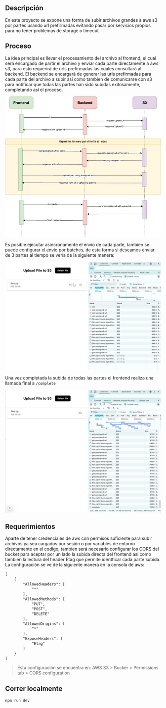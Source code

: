 ## Descripción
En este proyecto se expone una forma de subir archivos grandes a aws s3 por partes usando url prefirmadas evitando pasar por servicios propios para no tener problemas de storage o timeout

## Proceso
La idea principal es llevar el procesamiento del archivo al frontend, el cual será encargado de partir el archivo y enviar cada parte directamente a aws s3, para esto requerirá de urls
prefirmadas las cuales consultará al backend. El backend se encargará de generar las urls prefirmadas para cada parte del archivo a subir así como tambien de comunicarse con s3 para 
notificar que todas las partes han sido subidas exitosamente, completando así el proceso.

<img src='https://github.com/CrissAlvarezH/upload-multipart-to-s3/blob/main/docs/images/diagram.jpg'/>

Es posible ejecutar asincronamente el envío de cada parte, tambien se puede configurar el envio por batches, de esta forma si deseamos enviar de 3 partes al tiempo se vería de la siguiente manera:

<img src='https://github.com/CrissAlvarezH/upload-multipart-to-s3/blob/main/docs/images/uploading_file.png'/>

Una vez completada la subida de todas las partes el frontend realiza una llamada final a `/complete`

<img src='https://github.com/CrissAlvarezH/upload-multipart-to-s3/blob/main/docs/images/upload_completed.png'/>

## Requerimientos
Aparte de tener credenciales de aws con permisos suficiente para subir archivos ya sea cargados por sesión o por variables de entorno directamente en el codigo, tambien será
necesario configurar los CORS del bucket para aceptar por un lado la subida directa del frontend así como tambien la lectura del header Etag que permite identficar cada parte subida.
La configuración se ve de la siguiente manera en la consola de aws:

``` 
[
    {
        "AllowedHeaders": [
            "*"
        ],
        "AllowedMethods": [
            "PUT",
            "POST",
            "DELETE"
        ],
        "AllowedOrigins": [
            "*"
        ],
        "ExposeHeaders": [
            "Etag"
        ]
    }
]
```
> Esta configuración se encuentra en: AWS S3 > Bucker > Permissions tab > CORS configuration

## Correr localmente

```bash
npm run dev
```
